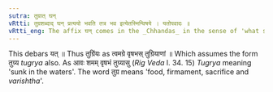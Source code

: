 ```yaml
---
sutra: तुग्रात् घन्
vRtti: तुग्रशब्दाद् घन् प्रत्ययो भवति तत्र भव इत्येतस्मिन्विषये । यतोपवादः ॥
vRtti_eng: The affix घन् comes in the _Chhandas_ in the sense of 'what stays there,' after the word, '_tugra_.'
---
```

This debars यत् ॥ Thus तुग्रि॑यः as त्वमग्रे वृषभस् तुग्रियाणां ॥ Which assumes the form तुग्र्य _tugrya_ also. As आवः शमम् वृषभं तुग्र्यासु  (_Rig_ _Veda_ l. 34. 15) _Tugrya_ meaning 'sunk in the waters'. The word तुग्र means 'food, firmament, sacrifice and _varishtha_'.

